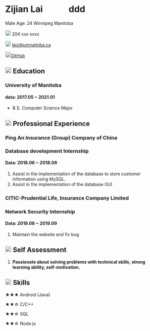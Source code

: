 # 																												          												   Zijian Lai　　　ddd

Male Age: 24 Winnipeg Manitoba

<img src="resume/phone.svg" width="18px"> 204 xxx xxxx   

<img src="resume/email.svg" width="18px"> laiz@umnaitoba.ca

<img src="resume/website.svg" width="18px">[GitHub](https://github.com/stonelaiz/stonelaiz.github.io)                                                  

## <img src="resume/education.svg" height="20px"> Education

### University of Manitoba

#### data: 2017.05 ~ 2021.01

- B.S. Computer Science Major

## <img src="resume/project.svg" height="20px"> Professional Experience

### Ping An Insurance (Group) Company of China                                                           

### Database development Internship  

####  Data: 2018.06 ~ 2018.09

1. Assist in the implementation of the database to store customer information using MySQL.
2. Assist in the implementation of the database GUI

### CITIC-Prudential Life, Insurance Company Limited                                               　

### Network Security Internship

#### Data: 2019.08 ~ 2019.09

1. Maintain the website and fix bug

## <img src="resume/review.svg" height="20px"> Self Assessment

1. **Passionate about solving problems with technical skills, strong learning ability, self-motivation.** 

## <img src="resume/skill.svg" height="20px"> Skills                       

★★★ Android (Java)

★★☆ C/C++

★★☆ SQL

★★☆ Node.js

